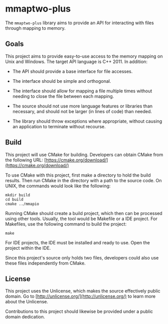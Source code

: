 # mmaptwo-plus
The `mmaptwo-plus` library aims to provide an API for interacting with files
through mapping to memory.

## Goals
This project aims to provide easy-to-use access to the memory mapping on
Unix and Windows. The target API language is C++ 2011. In addition:

- The API should provide a base interface for file accesses.

- The interface should be simple and orthogonal.

- The interface should allow for mapping a file multiple times
  without needing to close the file between each mapping.

- The source should not use more language features or libraries
  than necessary, and should not be larger (in lines of code)
  than needed.

- The library should throw exceptions where appropriate, without
  causing an application to terminate without recourse.

## Build

This project will use CMake for building. Developers can obtain CMake from
the following URL:
[https://cmake.org/download/](https://cmake.org/download/)

To use CMake with this project, first make a directory to hold the build
results. Then run CMake in the directory with a path to the source code.
On UNIX, the commands would look like the following:
```
mkdir build
cd build
cmake ../mmapio
```

Running CMake should create a build project, which then can be processed
using other tools. Usually, the tool would be Makefile or a IDE project.
For Makefiles, use the following command to build the project:
```
make
```
For IDE projects, the IDE must be installed and ready to use. Open the
project within the IDE.

Since this project's source only holds two files, developers could also
use these files independently from CMake.

## License
This project uses the Unlicense, which makes the source effectively
public domain. Go to [http://unlicense.org/](http://unlicense.org/)
to learn more about the Unlicense.

Contributions to this project should likewise be provided under a
public domain dedication.
